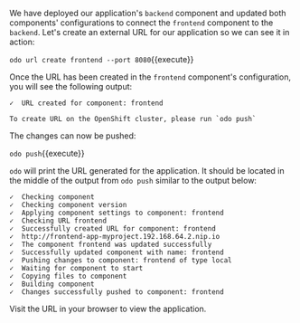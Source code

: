 We have deployed our application's `backend` component and updated both components' configurations to connect the `frontend` component to the `backend`. Let's create an external URL for our application so we can see it in action:

`odo url create frontend --port 8080`{{execute}}

Once the URL has been created in the `frontend` component's configuration, you will see the following output:

```
✓  URL created for component: frontend

To create URL on the OpenShift cluster, please run `odo push`
```

The changes can now be pushed:

`odo push`{{execute}}

`odo` will print the URL generated for the application. It should be located in the middle of the output from `odo push` similar to the output below:

```
✓  Checking component
✓  Checking component version
✓  Applying component settings to component: frontend
✓  Checking URL frontend
✓  Successfully created URL for component: frontend
✓  http://frontend-app-myproject.192.168.64.2.nip.io
✓  The component frontend was updated successfully
✓  Successfully updated component with name: frontend
✓  Pushing changes to component: frontend of type local
✓  Waiting for component to start
✓  Copying files to component
✓  Building component
✓  Changes successfully pushed to component: frontend
```

Visit the URL in your browser to view the application.
